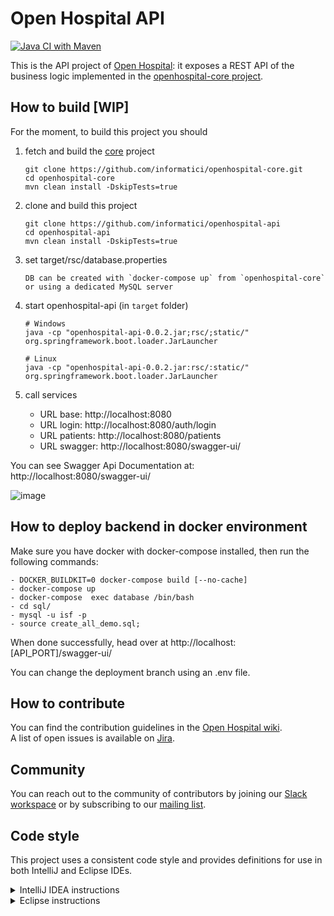 # Open Hospital API

[![Java CI with Maven](https://github.com/informatici/openhospital-api/workflows/Java%20CI%20with%20Maven/badge.svg)](https://github.com/informatici/openhospital-api/actions?query=workflow%3A%22Java+CI+with+Maven%22)

This is the API project of [Open Hospital][openhospital]: it exposes a REST API of the business logic implemented in the [openhospital-core project][core].  

## How to build [WIP]

For the moment, to build this project you should 

 1. fetch and build the [core] project
    
        git clone https://github.com/informatici/openhospital-core.git
        cd openhospital-core
        mvn clean install -DskipTests=true
        
 2. clone and build this project
 
        git clone https://github.com/informatici/openhospital-api
        cd openhospital-api
        mvn clean install -DskipTests=true
        
 3. set target/rsc/database.properties
 
        DB can be created with `docker-compose up` from `openhospital-core` or using a dedicated MySQL server
        
 4. start openhospital-api (in `target` folder)
 
        # Windows
        java -cp "openhospital-api-0.0.2.jar;rsc/;static/" org.springframework.boot.loader.JarLauncher

        # Linux
        java -cp "openhospital-api-0.0.2.jar:rsc/:static/" org.springframework.boot.loader.JarLauncher
        
 5. call services
    - URL base: http://localhost:8080
    - URL login: http://localhost:8080/auth/login
    - URL patients: http://localhost:8080/patients
    - URL swagger: http://localhost:8080/swagger-ui/

You can see Swagger Api Documentation at: http://localhost:8080/swagger-ui/

![image](https://user-images.githubusercontent.com/2938553/215335720-73d59075-f0df-44c4-93ed-eae79945bb71.png)
   
 

## How to deploy backend in docker environment

Make sure you have docker with docker-compose installed, then run the following commands:

    - DOCKER_BUILDKIT=0 docker-compose build [--no-cache]
    - docker-compose up
    - docker-compose  exec database /bin/bash
    - cd sql/
    - mysql -u isf -p
    - source create_all_demo.sql;

When done successfully, head over at http://localhost:[API_PORT]/swagger-ui/

You can change the deployment branch using an .env file.

## How to contribute

You can find the contribution guidelines in the [Open Hospital wiki][contribution-guide].  
A list of open issues is available on [Jira][jira].

## Community

You can reach out to the community of contributors by joining 
our [Slack workspace][slack] or by subscribing to our [mailing list][ml].


## Code style

This project uses a consistent code style and provides definitions for use in both IntelliJ and Eclipse IDEs.

<details><summary>IntelliJ IDEA instructions</summary>

For IntelliJ IDEA the process for importing the code style is:

* Select *Settings* in the *File* menu
* Select *Editor*
* Select *Code Style*
* Expand the menu item and select *Java*
* Go to *Scheme* at the top, click on the setting button by the side of the drop-down list
* Select *Import Scheme*
* Select *IntelliJ IDE code style XML*
* Navigate to the location of the file which relative to the project root is:  `.ide-settings/idea/OpenHospital-code-style-configuration.xml`
* Select *OK* 
* At this point the code style is stored as part of the IDE and is used for **all** projects opened in the editor.  To restrict the settings to just this project again select the setting button by the side of the *Scheme* list and select *Copy to Project...*. If successful a notice appears in the window that reads: *For current project*.

</details>

<details><summary>Eclipse instructions</summary>

For Eclipse the process requires loading the formatting style and the import order separately.

* Select *Preferences* in the *Window* menu
* Select *Java*
* Select *Code Style* and expand the menu
* Select *Formatter*
* Select the *Import...* button
* Navigate to the location of the file which relative to the project root is:  `.ide-settings/eclipse/OpenHospital-Java-CodeStyle-Formatter.xml`
* Select *Open*
* At this point the code style is stored and is applicable to all projects opened in the IDE.  To restrict the settings just to this project select *Configure Project Specific Settings...* in the upper right.  In the next dialog select the *openhospital* repository and select *OK*.  In the next dialog select the *Enable project specific settings* checkbox.  Finally select *Apply and Close*.
* Back in the *Code Style* menu area, select *Organize Imports*
* Select *Import...*
* Navigate to the location of the file which relative to the project root is:  `.ide-settings/eclipse/OpenHospital.importorder`
* Select *Open*
* As with the formatting styles the import order is applicable to all projects.  In order to change it just for this project repeat the same steps as above for *Configure Project Specific Settings...*
 
</details> 

[openhospital]: https://www.open-hospital.org/
[core]: https://github.com/informatici/openhospital-core
[contribution-guide]: https://openhospital.atlassian.net/wiki/display/OH/Contribution+Guidelines
[jira]: https://openhospital.atlassian.net/jira/software/c/projects/OP/issues/
[slack]: https://join.slack.com/t/openhospitalworkspace/shared_invite/enQtOTc1Nzc0MzE2NjQ0LWIyMzRlZTU5NmNlMjE2MDcwM2FhMjRkNmM4YzI0MTAzYTA0YTI3NjZiOTVhMDZlNWUwNWEzMjE5ZDgzNWQ1YzE
[ml]: https://sourceforge.net/projects/openhospital/lists/openhospital-devel
